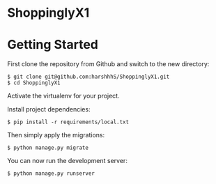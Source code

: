 # ShoppinglyX1
# Getting Started

First clone the repository from Github and switch to the new directory:

    $ git clone git@github.com:harshhhS/ShoppinglyX1.git
    $ cd ShoppinglyX1
    
Activate the virtualenv for your project.
    
Install project dependencies:

    $ pip install -r requirements/local.txt
    
    
Then simply apply the migrations:

    $ python manage.py migrate
    

You can now run the development server:

    $ python manage.py runserver
